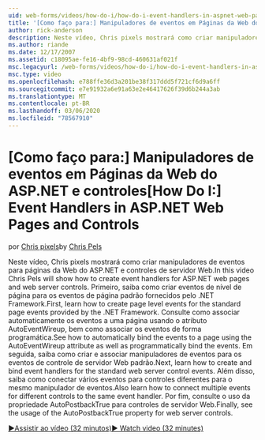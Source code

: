 ```yaml
---
uid: web-forms/videos/how-do-i/how-do-i-event-handlers-in-aspnet-web-pages-and-controls
title: '[Como faço para:] Manipuladores de eventos em Páginas da Web do ASP.NET e controles | Microsoft Docs'
author: rick-anderson
description: Neste vídeo, Chris pixels mostrará como criar manipuladores de eventos para páginas da Web do ASP.NET e controles de servidor Web. Primeiro, saiba como criar eventos de nível de página f...
ms.author: riande
ms.date: 12/17/2007
ms.assetid: c18095ae-fe16-4bf9-98cd-460631af021f
msc.legacyurl: /web-forms/videos/how-do-i/how-do-i-event-handlers-in-aspnet-web-pages-and-controls
msc.type: video
ms.openlocfilehash: e788ffe36d3a201be38f317ddd5f721cf6d9a6ff
ms.sourcegitcommit: e7e91932a6e91a63e2e46417626f39d6b244a3ab
ms.translationtype: MT
ms.contentlocale: pt-BR
ms.lasthandoff: 03/06/2020
ms.locfileid: "78567910"
---
```

# <a name="how-do-i-event-handlers-in-aspnet-web-pages-and-controls"></a><span data-ttu-id="ece3a-104">[Como faço para:] Manipuladores de eventos em Páginas da Web do ASP.NET e controles</span><span class="sxs-lookup"><span data-stu-id="ece3a-104">[How Do I:] Event Handlers in ASP.NET Web Pages and Controls</span></span>

<span data-ttu-id="ece3a-105">por [Chris pixels](https://twitter.com/chrispels)</span><span class="sxs-lookup"><span data-stu-id="ece3a-105">by [Chris Pels](https://twitter.com/chrispels)</span></span>

<span data-ttu-id="ece3a-106">Neste vídeo, Chris pixels mostrará como criar manipuladores de eventos para páginas da Web do ASP.NET e controles de servidor Web.</span><span class="sxs-lookup"><span data-stu-id="ece3a-106">In this video Chris Pels will show how to create event handlers for ASP.NET web pages and web server controls.</span></span> <span data-ttu-id="ece3a-107">Primeiro, saiba como criar eventos de nível de página para os eventos de página padrão fornecidos pelo .NET Framework.</span><span class="sxs-lookup"><span data-stu-id="ece3a-107">First, learn how to create page level events for the standard page events provided by the .NET Framework.</span></span> <span data-ttu-id="ece3a-108">Consulte como associar automaticamente os eventos a uma página usando o atributo AutoEventWireup, bem como associar os eventos de forma programática.</span><span class="sxs-lookup"><span data-stu-id="ece3a-108">See how to automatically bind the events to a page using the AutoEventWireup attribute as well as programmatically bind the events.</span></span> <span data-ttu-id="ece3a-109">Em seguida, saiba como criar e associar manipuladores de eventos para os eventos de controle de servidor Web padrão.</span><span class="sxs-lookup"><span data-stu-id="ece3a-109">Next, learn how to create and bind event handlers for the standard web server control events.</span></span> <span data-ttu-id="ece3a-110">Além disso, saiba como conectar vários eventos para controles diferentes para o mesmo manipulador de eventos.</span><span class="sxs-lookup"><span data-stu-id="ece3a-110">Also learn how to connect multiple events for different controls to the same event handler.</span></span> <span data-ttu-id="ece3a-111">Por fim, consulte o uso da propriedade AutoPostbackTrue para controles de servidor Web.</span><span class="sxs-lookup"><span data-stu-id="ece3a-111">Finally, see the usage of the AutoPostbackTrue property for web server controls.</span></span>

[<span data-ttu-id="ece3a-112">&#9654;Assistir ao vídeo (32 minutos)</span><span class="sxs-lookup"><span data-stu-id="ece3a-112">&#9654; Watch video (32 minutes)</span></span>](https://channel9.msdn.com/Blogs/ASP-NET-Site-Videos/how-do-i-event-handlers-in-aspnet-web-pages-and-controls)
